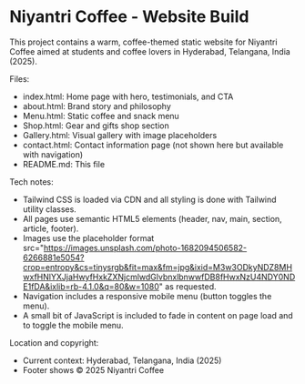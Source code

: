 # Niyantri Coffee - Website Build

This project contains a warm, coffee-themed static website for Niyantri Coffee aimed at students and coffee lovers in Hyderabad, Telangana, India (2025).

Files:
- index.html: Home page with hero, testimonials, and CTA
- about.html: Brand story and philosophy
- Menu.html: Static coffee and snack menu
- Shop.html: Gear and gifts shop section
- Gallery.html: Visual gallery with image placeholders
- contact.html: Contact information page (not shown here but available with navigation)
- README.md: This file

Tech notes:
- Tailwind CSS is loaded via CDN and all styling is done with Tailwind utility classes.
- All pages use semantic HTML5 elements (header, nav, main, section, article, footer).
- Images use the placeholder format src="https://images.unsplash.com/photo-1682094506582-6266881e5054?crop=entropy&cs=tinysrgb&fit=max&fm=jpg&ixid=M3w3ODkyNDZ8MHwxfHNlYXJjaHwyfHxkZXNjcmlwdGlvbnxlbnwwfDB8fHwxNzU4NDY0NDE1fDA&ixlib=rb-4.1.0&q=80&w=1080" as requested.
- Navigation includes a responsive mobile menu (button toggles the menu).
- A small bit of JavaScript is included to fade in content on page load and to toggle the mobile menu.

Location and copyright:
- Current context: Hyderabad, Telangana, India (2025)
- Footer shows © 2025 Niyantri Coffee

